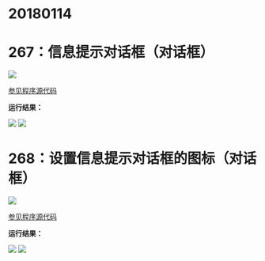 # 20180114

# 267：信息提示对话框（对话框）

<img src="http://image.renkaigis.com/keepcoding/2018011401.png">

<a href="https://github.com/renkaigis/KeepCoding/tree/master/2018/01/14" target="_blank">参见程序源代码</a>

**运行结果：**

<img src="http://image.renkaigis.com/keepcoding/2018011402.png">
<img src="http://image.renkaigis.com/keepcoding/2018011403.png">

# 268：设置信息提示对话框的图标（对话框）

<img src="http://image.renkaigis.com/keepcoding/2018011404.png">

<a href="https://github.com/renkaigis/KeepCoding/tree/master/2018/01/14" target="_blank">参见程序源代码</a>

**运行结果：**

<img src="http://image.renkaigis.com/keepcoding/2018011405.png">
<img src="http://image.renkaigis.com/keepcoding/2018011406.png">


